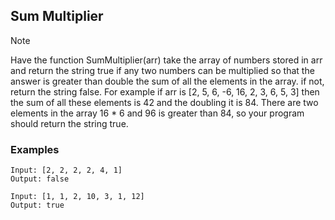 ## Sum Multiplier
> [!NOTE]
> Have the function SumMultiplier(arr) take the array of numbers stored in arr and return the string true if any two numbers can be multiplied so that the answer is greater than double the sum of all the elements in the array. if not, return the string false. For example if arr is [2, 5, 6, -6, 16, 2, 3, 6, 5, 3] then the sum of all these elements is 42 and the doubling it is 84. There are two elements in the array 16 * 6 and 96 is greater than 84, so your program should return the string true.

### Examples
```
Input: [2, 2, 2, 2, 4, 1]
Output: false
```
```
Input: [1, 1, 2, 10, 3, 1, 12]
Output: true
```
